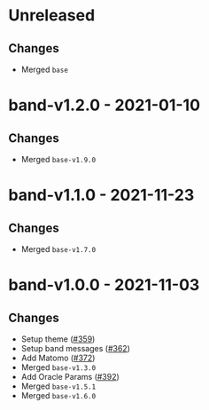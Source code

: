 # Unreleased
## Changes
- Merged `base`

# band-v1.2.0 - 2021-01-10
## Changes
- Merged `base-v1.9.0`

# band-v1.1.0 - 2021-11-23
## Changes
- Merged `base-v1.7.0`
# band-v1.0.0 - 2021-11-03

## Changes
- Setup theme ([\#359](https://github.com/forbole/big-dipper-2.0-cosmos/issues/359))
- Setup band messages ([\#362](https://github.com/forbole/big-dipper-2.0-cosmos/issues/362))
- Add Matomo ([\#372](https://github.com/forbole/big-dipper-2.0-cosmos/issues/372))
- Merged `base-v1.3.0`
- Add Oracle Params ([\#392](https://github.com/forbole/big-dipper-2.0-cosmos/issues/392))
- Merged `base-v1.5.1`
- Merged `base-v1.6.0`
